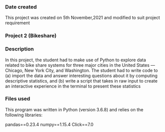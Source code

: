 
### Date created
This project was created on 5th November,2021
and modified to suit project requirement
### Project 2 (Bikeshare)


### Description
In this project, the student had to make use of Python to explore data related to bike share systems for three major cities in the United States — Chicago, New York City, and Washington. The student had to write code to (a) import the data and answer interesting questions about it by computing descriptive statistics, and (b) write a script that takes in raw input to create an interactive experience in the terminal to present these statistics

### Files used
This program was written in Python (version 3.6.8) and relies on the following libraries:

pandas==0.23.4 numpy==1.15.4 Click==7.0
